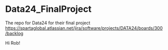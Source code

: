 # Data24_FinalProject
The repo for Data24 for their final project <br>
https://spartaglobal.atlassian.net/jira/software/projects/DATA24/boards/300/backlog

Hi Rob!
